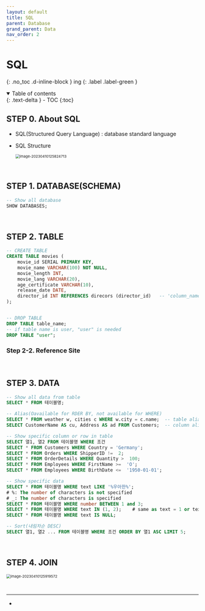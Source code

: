 ```yaml
---
layout: default
title: SQL
parent: Database
grand_parent: Data
nav_order: 2
---
```


# SQL
{: .no_toc .d-inline-block }
ing
{: .label .label-green }

<details open markdown="block">
  <summary>
    Table of contents
  </summary>
  {: .text-delta }
- TOC
{:toc}
</details>

<!------------------------------------ STEP ------------------------------------>
## STEP 0. About SQL
* SQL(Structured Query Language) :  database standard language

* SQL Structure

  <img src="./../../images/menu5-sub1-sql/image-20230410125824713.png" alt="image-20230410125824713" style="zoom:67%;" />

<br>


<!------------------------------------ STEP ------------------------------------>
## STEP 1. DATABASE(SCHEMA)
```sql
-- Show all database
SHOW DATABASES;					
```

<br>

<!------------------------------------ STEP ------------------------------------>
## STEP 2. TABLE

```sql
-- CREATE TABLE
CREATE TABLE movies (
	movie_id SERIAL PRIMARY KEY,
	movie_name VARCHAR(100) NOT NULL,
	movie_length INT,
	movie_lang VARCHAR(20),
	age_certificate VARCHAR(10),
	release_date DATE,
	director_id INT REFERENCES direcors (director_id)	-- 'column_name' 'dataType' REFERENCES 'table_name(column_name)'
);


-- DROP TABLE
DROP TABLE table_name;
-- if table name is user, "user" is needed
DROP TABLE "user";


```


### Step 2-2. Reference Site







<br>

<!------------------------------------ STEP ------------------------------------>
## STEP 3. DATA
```sql
-- Show all data from table
SELECT * FROM 테이블명;

-- Alias(Oavailable for RDER BY, not available for WHERE)  
SELECT * FROM weather w, cities c WHERE w.city = c.name;  -- table alias
SELECT CustomerName AS cu, Address AS ad FROM Customers;  -- column alias

-- Show specific column or row in table
SELECT 열1, 열2 FROM 테이블명 WHERE 조건
SELECT * FROM Customers WHERE Country = 'Germany';
SELECT * FROM Orders WHERE ShipperID !=  2; 
SELECT * FROM OrderDetails WHERE Quantity >  100; 
SELECT * FROM Employees WHERE FirstName >=  'O'; 
SELECT * FROM Employees WHERE BirthDate <=  '1950-01-01'; 

-- Show specific data 
SELECT * FROM 테이블명 WHERE text LIKE '%우아한%'; 	
# %: The number of characters is not specified
# _: The number of characters is specified
SELECT * FROM 테이블명 WHERE number BETWEEN 1 and 3;
SELECT * FROM 테이블명 WHERE text IN (1, 2); 	# same as text = 1 or text = 2
SELECT * FROM 테이블명 WHERE text IS NULL;

-- Sort(내림차순 DESC)  
SELECT 열1, 열2 ... FROM 테이블명 WHERE 조건 ORDER BY 열1 ASC LIMIT 5;
```

<br>

<!------------------------------------ STEP ------------------------------------>
## STEP 4. JOIN
<img src="./../../images/menu5-sub1-sql/image-20230410125919572.png" alt="image-20230410125919572" style="zoom:67%;" />

```sql



```

---
* [](https://365kim.tistory.com/102)